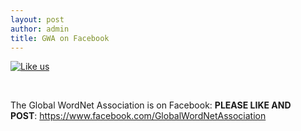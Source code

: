 ```yaml
---
layout: post
author: admin
title: GWA on Facebook
---
```



[![Like
us](http://wp.fii800.eculture.labs.vu.nl/wp-content/uploads/2013/09/Like_1-150x150.jpg)](/img/Like_1.jpg)

 

The Global WordNet Association is on Facebook: **PLEASE LIKE AND
POST**: <https://www.facebook.com/GlobalWordNetAssociation>

